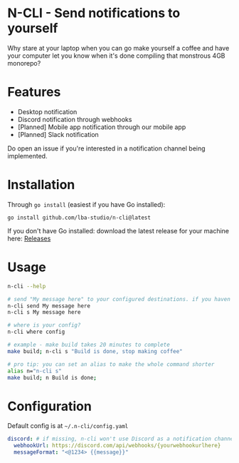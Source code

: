 # N-CLI - Send notifications to yourself

Why stare at your laptop when you can go make yourself a coffee and have your computer let you know when it's done compiling that monstrous 4GB monorepo?

# Features

- Desktop notification
- Discord notification through webhooks
- [Planned] Mobile app notification through our mobile app
- [Planned] Slack notification

Do open an issue if you're interested in a notification channel being implemented.

# Installation

Through `go install` (easiest if you have Go installed):

```shell
go install github.com/lba-studio/n-cli@latest
```

If you don't have Go installed: download the latest release for your machine here: [Releases](https://github.com/lba-studio/n-cli/releases/)

# Usage

```sh
n-cli --help

# send "My message here" to your configured destinations. if you haven't configured n-cli, we'll setup a config for you
n-cli send My message here
n-cli s My message here

# where is your config?
n-cli where config

# example - make build takes 20 minutes to complete
make build; n-cli s "Build is done, stop making coffee"

# pro tip: you can set an alias to make the whole command shorter
alias n="n-cli s"
make build; n Build is done;
```

# Configuration

Default config is at `~/.n-cli/config.yaml`

```yaml
discord: # if missing, n-cli won't use Discord as a notification channel
  webhookUrl: https://discord.com/api/webhooks/{yourwebhookurlhere}
  messageFormat: "<@1234> {{message}}"
```
